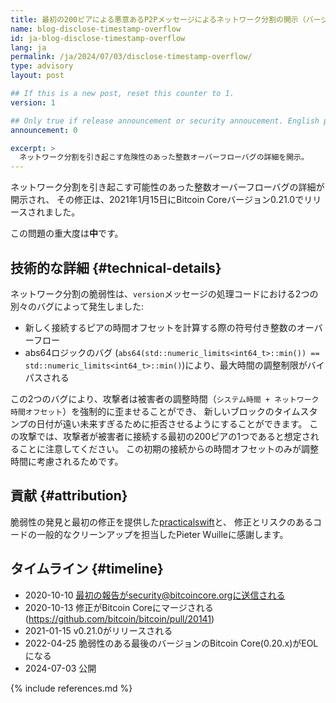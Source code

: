 ```yaml
---
title: 最初の200ピアによる悪意あるP2Pメッセージによるネットワーク分割の開示（バージョン0.20.1以下）
name: blog-disclose-timestamp-overflow
id: ja-blog-disclose-timestamp-overflow
lang: ja
permalink: /ja/2024/07/03/disclose-timestamp-overflow/
type: advisory
layout: post

## If this is a new post, reset this counter to 1.
version: 1

## Only true if release announcement or security annoucement. English posts only
announcement: 0

excerpt: >
  ネットワーク分割を引き起こす危険性のあった整数オーバーフローバグの詳細を開示。
---
```


ネットワーク分割を引き起こす可能性のあった整数オーバーフローバグの詳細が開示され、
その修正は、2021年1月15日にBitcoin Coreバージョン0.21.0でリリースされました。

この問題の重大度は**中**です。

## 技術的な詳細 {#technical-details}

ネットワーク分割の脆弱性は、`version`メッセージの処理コードにおける2つの別々のバグによって発生しました:

* 新しく接続するピアの時間オフセットを計算する際の符号付き整数のオーバーフロー
* abs64ロジックのバグ (`abs64(std::numeric_limits<int64_t>::min()) ==
  std::numeric_limits<int64_t>::min()`)により、最大時間の調整制限がバイパスされる

この2つのバグにより、攻撃者は被害者の調整時間（`システム時間 + ネットワーク時間オフセット`）を強制的に歪ませることができ、
新しいブロックのタイムスタンプの日付が遠い未来すぎるために拒否させるようにすることができます。
この攻撃では、攻撃者が被害者に接続する最初の200ピアの1つであると想定されることに注意してください。
この初期の接続からの時間オフセットのみが調整時間に考慮されるためです。

## 貢献 {#attribution}

脆弱性の発見と最初の修正を提供した[practicalswift](https://github.com/practicalswift)と、
修正とリスクのあるコードの一般的なクリーンアップを担当したPieter Wuilleに感謝します。

## タイムライン {#timeline}

* 2020-10-10 最初の報告がsecurity@bitcoincore.orgに送信される
* 2020-10-13 修正がBitcoin Coreにマージされる(https://github.com/bitcoin/bitcoin/pull/20141)
* 2021-01-15 v0.21.0がリリースされる
* 2022-04-25 脆弱性のある最後のバージョンのBitcoin Core(0.20.x)がEOLになる
* 2024-07-03 公開

{% include references.md %}
